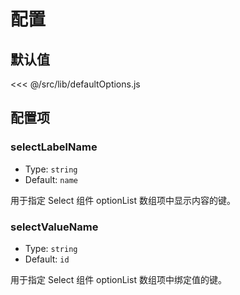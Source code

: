 # 配置

## 默认值

<<< @/src/lib/defaultOptions.js

## 配置项

### selectLabelName

- Type: `string`
- Default: `name`

用于指定 Select 组件 optionList 数组项中显示内容的键。

### selectValueName

- Type: `string`
- Default: `id`

用于指定 Select 组件 optionList 数组项中绑定值的键。


